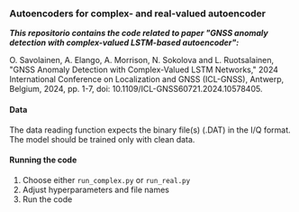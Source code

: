 ### Autoencoders for complex- and real-valued autoencoder

***This repositorio contains the code related to paper "GNSS anomaly detection with complex-valued LSTM-based autoencoder":***

O. Savolainen, A. Elango, A. Morrison, N. Sokolova and L. Ruotsalainen, "GNSS Anomaly Detection with Complex-Valued LSTM Networks," 2024 International Conference on Localization and GNSS (ICL-GNSS), Antwerp, Belgium, 2024, pp. 1-7, doi: 10.1109/ICL-GNSS60721.2024.10578405.

#### Data
The data reading function expects the binary file(s) (.DAT) in the I/Q format. The model should be trained only with clean data.

#### Running the code

1. Choose either ```run_complex.py``` or ```run_real.py```
2. Adjust hyperparameters and file names
3. Run the code
